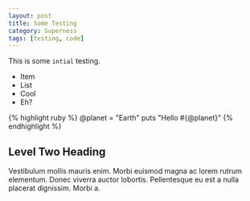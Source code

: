 ```yaml
---
layout: post
title: Some Testing
category: Superness
tags: [testing, code]
---
```

This is some `intial` testing.

* Item 
* List
* Cool
* Eh?

{% highlight ruby %}
@planet = "Earth"
puts "Hello #{@planet}"
{% endhighlight %}

Level Two Heading
-----------------

Vestibulum mollis mauris enim. Morbi euismod magna ac lorem rutrum elementum.
Donec viverra auctor lobortis. Pellentesque eu est a nulla placerat dignissim. Morbi a.